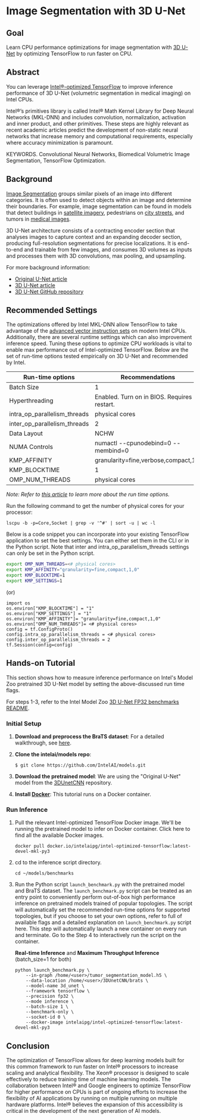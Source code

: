 # Image Segmentation with 3D U-Net

## Goal
Learn CPU performance optimizations for image segmentation with [3D U-Net](https://arxiv.org/pdf/1606.06650.pdf) by optimizing TensorFlow to run faster on CPU.

## Abstract  
You can leverage [Intel®-optimized TensorFlow](https://software.intel.com/en-us/articles/intel-optimization-for-tensorflow-installation-guide) to improve inference performance of 3D U-Net (volumetric segmentation in medical imaging) on Intel CPUs. 

Intel®’s primitives library is called Intel® Math Kernel Library for Deep Neural Networks (MKL-DNN) and includes convolution, normalization, activation and inner product, and other primitives. 
These steps are highly relevant as recent academic articles predict the development of non-static neural networks that increase memory and computational requirements, especially where accuracy minimization is paramount.

KEYWORDS. Convolutional Neural Networks, Biomedical Volumetric Image Segmentation, TensorFlow Optimization.

## Background
[Image Segmentation](https://en.wikipedia.org/wiki/Image_segmentation) groups similar pixels of an image into different categories. 
It is often used to detect objects within an image and determine their boundaries. 
For example, image segmentation can be found in models that detect buildings in [satellite imagery](https://arxiv.org/pdf/1805.06561.pdf), pedestrians on [city streets](https://www.cityscapes-dataset.com/), and tumors in [medical images](https://arxiv.org/pdf/1705.03820.pdf). 

3D U-Net architecture consists of a contracting encoder section that analyses images to capture context and an expanding decoder section, producing full-resolution segmentations for precise localizations. 
It is end-to-end and trainable from few images, and consumes 3D volumes as inputs and processes them with 3D convolutions, max pooling, and upsampling.

For more background information:
  - [Original U-Net article](https://arxiv.org/pdf/1505.04597.pdf)
  - [3D U-Net article](https://arxiv.org/pdf/1606.06650.pdf)
  - [3D U-Net GitHub repository](https://github.com/ellisdg/3DUnetCNN)

## Recommended Settings 

The optimizations offered by Intel MKL-DNN allow TensorFlow to take advantage of the [advanced vector instruction sets](https://www.intel.ai/tensorflow-optimizations-intel-xeon-scalable-processor/) on modern Intel CPUs.
Additionally, there are several runtime settings which can also improvement inference speed.
Tuning these options to optimize CPU workloads is vital to enable max performance out of Intel-optimized TensorFlow. 
Below are the set of run-time options tested empirically on 3D U-Net and recommended by Intel.

| Run-time options  | Recommendations|
| ------------- | ------------- |
| Batch Size | 1 |
| Hyperthreading  | Enabled. Turn on in BIOS. Requires a restart. |
|intra_op_parallelism_threads| physical cores | 
|inter_op_parallelism_threads | 2 |
|Data Layout| NCHW|
|NUMA Controls| numactl --cpunodebind=0  --membind=0 |
|KMP_AFFINITY| granularity=fine,verbose,compact,1,0|
|KMP_BLOCKTIME| 1 |
|OMP_NUM_THREADS |physical cores|
 
*Note: Refer to [this article](https://software.intel.com/en-us/articles/maximize-tensorflow-performance-on-cpu-considerations-and-recommendations-for-inference) to learn  more about the run time options.*

Run the following command to get the number of physical cores for your processor:
```
lscpu -b -p=Core,Socket | grep -v '^#' | sort -u | wc -l
```

Below is a code snippet you can incorporate into your existing TensorFlow application to set the best settings. 
You can either set them in the CLI or in the Python script. Note that inter and intra_op_parallelism_threads settings can only be set in the Python script.

```bash
export OMP_NUM_THREADS=<# physical cores>
export KMP_AFFINITY="granularity=fine,compact,1,0"
export KMP_BLOCKTIME=1
export KMP_SETTINGS=1
```
(or)
```
import os
os.environ["KMP_BLOCKTIME"] = "1"
os.environ["KMP_SETTINGS"] = "1"
os.environ["KMP_AFFINITY"]= "granularity=fine,compact,1,0"
os.environ["OMP_NUM_THREADS"]= <# physical cores>
config = tf.ConfigProto()
config.intra_op_parallelism_threads = <# physical cores>
config.inter_op_parallelism_threads = 2
tf.Session(config=config)
```

## Hands-on Tutorial
This section shows how to measure inference performance on Intel's Model Zoo pretrained 3D U-Net model by setting the above-discussed run time flags. 

For steps 1-3, refer to the Intel Model Zoo [3D U-Net FP32 benchmarks README](/benchmarks/image_segmentation/tensorflow/3d_unet#fp32-inference-instructions).

### Initial Setup
1. **Download and preprocess the BraTS dataset**: For a detailed walkthrough, see [here](/docs/image_segmentation/tensorflow/BraTS.md).
2. **Clone the intelai/models repo**:
   ```
   $ git clone https://github.com/IntelAI/models.git
   ```
3. **Download the pretrained model**: We are using the "Original U-Net" model from the [3DUnetCNN](https://github.com/ellisdg/3DUnetCNN/blob/master/README.md#pre-trained-models) repository.

4. **Install [Docker](https://docs.docker.com/v17.09/engine/installation/)**: This tutorial runs on a Docker container.

### Run Inference
1. Pull the relevant Intel-optimized TensorFlow Docker image. We'll be running the pretrained model to infer on Docker container.
   Click here to find all the available Docker images.
   ```
   docker pull docker.io/intelaipg/intel-optimized-tensorflow:latest-devel-mkl-py3
   ```
2. cd to the inference script directory.
   ```
   cd ~/models/benchmarks
   ```
3. Run the Python script `launch_benchmark.py` with the pretrained model and BraTS dataset. 
   The `launch_benchmark.py` script can be treated as an entry point to conveniently perform out-of-box high performance inference on pretrained models trained of popular topologies. 
   The script will automatically set the recommended run-time options for supported topologies, but if you choose to set your own options, refer to full of available flags and a detailed explanation on `launch_benchmark.py` script here. 
   This step will automatically launch a new container on every run and terminate. Go to the Step 4 to interactively run the script on the container.

   **Real-time Inference** and **Maximum Throughput Inference** (batch_size=1 for both)
   
    ```
    python launch_benchmark.py \
        --in-graph /home/<user>/tumor_segmentation_model.h5 \
        --data-location /home/<user>/3DUnetCNN/brats \
        --model-name 3d_unet \
        --framework tensorflow \
        --precision fp32 \
        --mode inference \
        --batch-size 1 \
        --benchmark-only \
        --socket-id 0 \
        --docker-image intelaipg/intel-optimized-tensorflow:latest-devel-mkl-py3
    ```

## Conclusion
The optimization of TensorFlow allows for deep learning models built for this common framework to run faster on Intel® processors to increase scaling and analytical flexibility. 
The Xeon® processor is designed to scale effectively to reduce training time of machine learning models. 
The collaboration between Intel® and Google engineers to optimize TensorFlow for higher performance on CPUs is part of ongoing efforts to increase the flexibility of AI applications by running on multiple running on multiple hardware platforms. 
Intel® believes the expansion of this accessibility is critical in the development of the next generation of AI models. 






